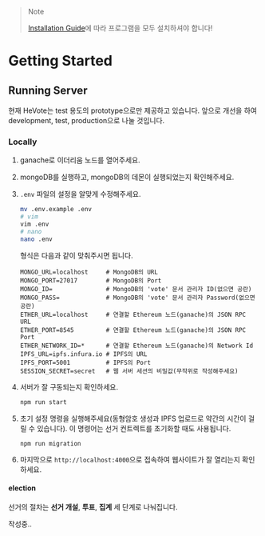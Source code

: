 > Note
>
> [Installation Guide](https://github.com/HanBae/HeVote/blob/master/docs/INSTALLATION_GUIDE.md)에 따라
> 프로그램을 모두 설치하셔야 합니다!

# Getting Started
## Running Server
현재 HeVote는 test 용도의 prototype으로만 제공하고 있습니다.
앞으로 개선을 하여 development, test, production으로 나눌 것입니다.

### Locally
1. ganache로 이더리움 노드를 열어주세요.
2. mongoDB를 실행하고, mongoDB의 데몬이 실행되었는지 확인해주세요.
3. `.env` 파일의 설정을 알맞게 수정해주세요.
    ```bash
    mv .env.example .env
    # vim
    vim .env
    # nano
    nano .env
    ```
    
    형식은 다음과 같이 맞춰주시면 됩니다.

    ```dotenv
    MONGO_URL=localhost     # MongoDB의 URL
    MONGO_PORT=27017        # MongoDB의 Port
    MONGO_ID=               # MongoDB의 'vote' 문서 관리자 ID(없으면 공란)
    MONGO_PASS=             # MongoDB의 'vote' 문서 관리자 Password(없으면 공란)
    ETHER_URL=localhost     # 연결할 Ethereum 노드(ganache)의 JSON RPC URL
    ETHER_PORT=8545         # 연결할 Ethereum 노드(ganache)의 JSON RPC Port
    ETHER_NETWORK_ID=*      # 연결할 Ethereum 노드(ganache)의 Network Id
    IPFS_URL=ipfs.infura.io # IPFS의 URL 
    IPFS_PORT=5001          # IPFS의 Port
    SESSION_SECRET=secret   # 웹 서버 세션의 비밀값(무작위로 작성해주세요)
    ```
4. 서버가 잘 구동되는지 확인하세요.
    ```bash
    npm run start
    ```

5. 초기 설정 명령을 실행해주세요(동형암호 생성과 IPFS 업로드로 약간의 시간이 걸릴 수 있습니다).
이 명령어는 선거 컨트렉트를 초기화할 때도 사용됩니다.
    ```
    npm run migration
    ```

6. 마지막으로 `http://localhost:4000`으로 접속하여 웹사이트가 잘 열리는지 확인하세요.

#### election

선거의 절차는 **선거 개설**, **투표**, **집계** 세 단계로 나눠집니다.

작성중..
